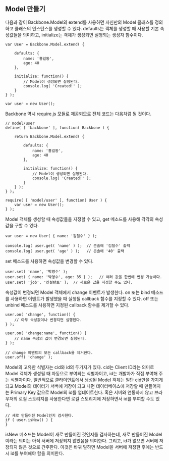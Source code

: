 <!--
layout: 'post'
section: 'Cornerstone Framework'
title: '모델'
outline: '모델'
date: '2012-11-16'
tagstr: 'application'
order: '[2, 5]'
thumbnail: '2.1.05.model.png'
-->

Model 만들기
-----------
다음과 같이 Backbone.Model의 extend를 사용하면 자신만의 Model 클래스를 정의하고 클래스의 인스턴스를 생성할 수 있다. defaults는 객체를 생성할 때 사용할 기본 속성값들을 의미하고, initialize는 객체가 생성되면 실행되는 생성자 함수이다.

```
var User = Backbone.Model.extend( {

	defaults: {
		name: '홍길동',
		age: 40
	},
	
	initialize: function() {
		// Model이 생성되면 실행된다.
		console.log( 'Created!' );
	}
} );

var user = new User();
```

Backbone 역시 require.js 모듈로 제공되므로 전체 코드는 다음처럼 될 것이다.

```
// model/user
define( [ 'backbone' ], function( Backbone ) {

	return Backbone.Model.extend( {

		defaults: {
			name: '홍길동',
			age: 40
		},
		
		initialize: function() {
			// Model이 생성되면 실행된다.
			console.log( 'Created!' );
		}
	} );
} );
```
```
require( [ 'model/user' ], function( User ) {
	var user = new User();
} );
```

Model 객체를 생성할 때 속성값들을 지정할 수 있고, get 메소드를 사용해 각각의 속성값을 구할 수 있다.

```
var user = new User( { name: '김철수' } );

console.log( user.get( 'name' ) );	// 콘솔에 '김철수' 출력
console.log( user.get( 'age' ) );	// 콘솔에 '40' 출력
```

set 메소드를 사용하면 속성값을 변경할 수 있다.

```
user.set( 'name', '박영수' );
user.set( { name: '박영수', age: 35 } );	// 여러 값을 한번에 변경 가능하다.
user.set( 'job', '컨설턴트' );	// 새로운 값을 지정할 수도 있다.
```

속성값이 변경되면 Model 객체에서 change 이벤트가 발생한다. on 또는 bind 메소드를 사용하면 이벤트가 발생했을 때 실행될 callback 함수를 지정할 수 있다. off 또는 unbind 메소드를 사용하면 지정된 callback 함수를 제거할 수 있다.

```
user.on( 'change', function() {
	// 아무 속성값이나 변경되면 실행된다.
} );

user.on( 'change:name', function() {
	// name 속성의 값이 변경되면 실행된다.
} );

// change 이벤트의 모든 callback을 제거한다.
user.off( 'change' );
```

Model의 고유한 식별자는 cid와 id의 두가지가 있다. cid는 Client ID라는 의미로 Model 객체가 생성될 때 자동으로 부여되는 식별자이고, id는 개발자가 직접 부여해 주는 식별자이다. 일반적으로 클라이언트에서 생성된 Model 객체는 일단 cid만을 가지게 되고 Model의 데이터가 서버에 저장이 되고 나면 데이터베이스에 저장할 때 만들어지는 Primary Key 값으로 Model의 id를 업데이트한다. 혹은 서버와 연동하지 않고 브라우저의 로컬 스토리지를 사용한다면 로컬 스토리지에 저장하면서 id를 부여할 수도 있다.

```
// 새로 만들어진 Model인지 검사한다.
if ( user.isNew() ) {
}
```

isNew 메소드는 Model이 새로 만들어진 것인지를 검사하는데, 새로 만들어진 Model 이라는 의미는 아직 서버에 저장되지 않았음을 의미한다. 그리고, id가 없으면 서버에 저장되지 않은 것으로 간주한다. 이것은 바꿔 말하면 Model을 서버에 저장한 후에는 반드시 id를 부여해야 함을 의미한다.
